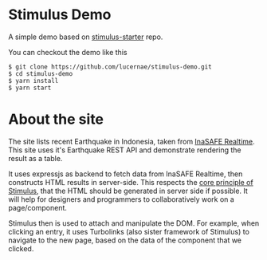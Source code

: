 # Stimulus Demo

A simple demo based on [stimulus-starter](https://github.com/stimulusjs/stimulus-starter.git) repo.

You can checkout the demo like this

```
$ git clone https://github.com/lucernae/stimulus-demo.git
$ cd stimulus-demo
$ yarn install
$ yarn start
```

# About the site

The site lists recent Earthquake in Indonesia, taken from [InaSAFE Realtime](https://realtime.inasafe.org).
This site uses it's Earthquake REST API and demonstrate rendering the result as a table.

It uses expressjs as backend to fetch data from InaSAFE Realtime, then constructs HTML results in server-side. This respects the [core principle of Stimulus](https://stimulusjs.org/handbook/origin), that the HTML should be generated in server side if possible. It will help for designers and programmers to collaboratively work on a page/component.

Stimulus then is used to attach and manipulate the DOM. For example, when clicking an entry, it uses Turbolinks (also sister framework of Stimulus) to navigate to the new page, based on the data of the component that we clicked.

